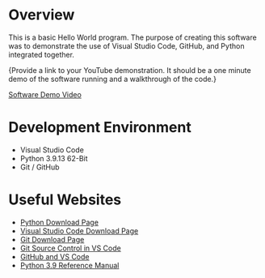 # Overview

This is a basic Hello World program. The purpose of creating this software was to demonstrate the use of Visual Studio Code, GitHub, and Python integrated together.

{Provide a link to your YouTube demonstration. It should be a one minute demo of the software running and a walkthrough of the code.}

[Software Demo Video](http://youtube.link.goes.here)

# Development Environment

- Visual Studio Code
- Python 3.9.13 62-Bit
- Git / GitHub

# Useful Websites

- [Python Download Page](https://www.python.org/downloads/)
- [Visual Studio Code Download Page](https://code.visualstudio.com/download)
- [Git Download Page](https://git-scm.com/download)
- [Git Source Control in VS Code](https://code.visualstudio.com/docs/sourcecontrol/overview)
- [GitHub and VS Code](https://code.visualstudio.com/docs/sourcecontrol/github)
- [Python 3.9 Reference Manual](https://docs.python.org/3.9/reference/index.html)
